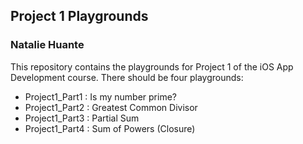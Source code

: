 ## Project 1 Playgrounds

### Natalie Huante

This repository contains the playgrounds for Project 1 of the iOS App Development course. There should be four playgrounds: 
* Project1_Part1 : Is my number prime?
* Project1_Part2 : Greatest Common Divisor
* Project1_Part3 : Partial Sum 
* Project1_Part4 : Sum of Powers (Closure)





